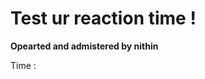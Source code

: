 <!DOCTYPE html>
<html>
<head>
	<title>
		
Reaction game !
	</title>

<style type="text/css">
	
#shape{

	width: 200px;
	height: 200px;
	background-color:#C53044;
	position: relative;
	top: 100px;
	left: 200px;
	display: none;
	

}

</style>

<h1> Test ur reaction time !</h1>

</head>
<body>

<p> <strong> Opearted and admistered by nithin </strong></p>
	<p> Time : <span id="timeTaken"> </span> </p>

<div id = "shape"> </div>

<script type="text/javascript">

 var start = new Date().getTime();

 



 function makeShapeAppear() {

var top = Math.random()*300;
var left = Math.random()*700;
var width = (Math.random()*200)+100;
if(Math.random()>0.5){
	document.getElementById("shape").style.borderRadius="50%";
}
else{
	document.getElementById("shape").style.borderRadius="0";
}
var height = Math.random()*700;



document.getElementById("shape").style.width = width +"px";
document.getElementById("shape").style.height = height +"px";




document.getElementById("shape").style.top= top + "px";

document.getElementById("shape").style.left= left + "px";

 	document.getElementById("shape").style.display="block";
 	// body...

 	start = new Date().getTime();
 }

 
function appearAfterDelay()
{
setTimeout(makeShapeAppear,Math.random()*1000);


}
  



appearAfterDelay()

	document.getElementById("shape").onclick = function()


	 {
		document.getElementById("shape").style.display = "none";

 var end = new Date().getTime();

var timeTaken = (end- start)/1000;

document.getElementById("timeTaken").innerHTML = timeTaken + "s";

	// body..

	makeShapeAppear();

	


	}
	

</script>




</body>
</html>
